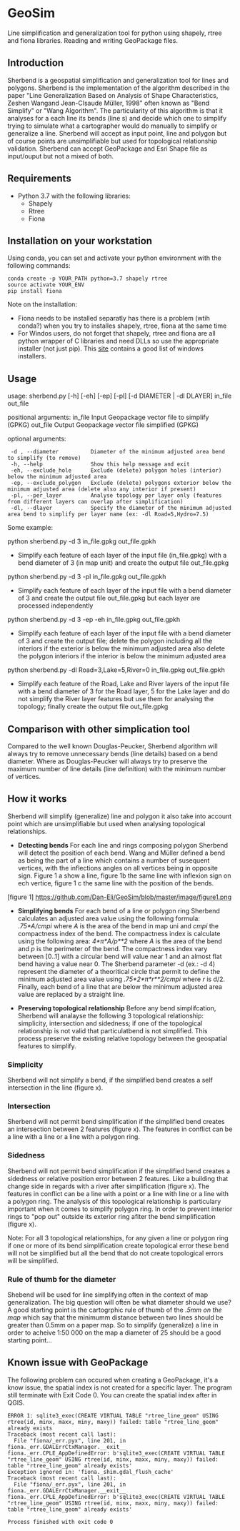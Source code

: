 # GeoSim
Line simplification and generalization tool for python using shapely, rtree and fiona libraries. Reading and writing GeoPackage files.

## Introduction

Sherbend is a geospatial simplification and generalization tool for lines and polygons.  Sherbend is the implementation of the algorithm described in the paper "Line Generalization Based on Analysis of Shape Characteristics, Zeshen Wangand Jean-Clsaude Müller, 1998" often known as "Bend Simplify" or "Wang Algorithm".  The particularity of this algorithm is that it analyses for a each line its bends (line s) and decide which one to simplify trying to simulate what a cartographer would do manually to simplify or generalize a line.  Sherbend will accept as input point, line and polygon but of course points are unsimplifiable but used for topological relationship validation. Sherbend can accept GeoPackage and Esri Shape file as input/ouput but not a mixed of both.

## Requirements  
- Python 3.7 with the following libraries:
    - Shapely
    - Rtree
    - Fiona

## Installation on your workstation
Using conda, you can set and activate your python environment with the following commands:   
```
conda create -p YOUR_PATH python=3.7 shapely rtree
source activate YOUR_ENV
pip install fiona
```
Note on the installation:
  - Fiona needs to be installed separatly has there is a problem (wtih conda?) when you try to installes shapely, rtree, fiona at the same time
  - For Windos users, do not forget that shapely, rtree and fiona are all python wrapper of C libraries and need DLLs so use the appropriate installer (not just pip). This [site](https://www.lfd.uci.edu/~gohlke/pythonlibs/) contains a good list of windows installers.

## Usage

usage: sherbend.py \[-h] \[-eh] \[-ep] \[-pl] \[-d DIAMETER | -dl DLAYER] in_file out_file

positional arguments:
  in_file               Input Geopackage vector file to simplify (GPKG)
  out_file              Output Geopackage vector file simplified (GPKG)

optional arguments:

     -d , --diameter          Diameter of the minimum adjusted area bend to simplify (to remove)     
     -h, --help               Show this help message and exit
     -eh, --exclude_hole      Exclude (delete) polygon holes (interior) below the minimum adjusted area
     -ep, --exclude_polygon   Exclude (delete) polygons exterior below the minimum adjusted area (delete also any interior if present)
     -pl, --per_layer         Analyse topology per layer only (features from different layers can overlap after simplification)
     -dl, --dlayer            Specify the diameter of the minimum adjusted area bend to simplify per layer name (ex: -dl Road=5,Hydro=7.5)
     
Some example:

python sherbend.py -d 3 in_file.gpkg out\_file.gpkh
   
   - Simplify each feature of each layer of the input file (in_file.gpkg) with a bend diameter of 3 (in map unit) and create the output file out_file.gpkg
   
python sherbend.py -d 3 -pl in\_file.gpkg out_file.gpkh
   
   - Simplify each feature of each layer of the input file with a bend diameter of 3 and create the output file out_file.gpkg but each layer are processed independently
   
python sherbend.py -d 3 -ep -eh in_file.gpkg out_file.gpkh

   - Simplify each feature of each layer of the input file with a bend diameter of 3 and create the output file; delete the polygon including all the interiors if the exterior is below the minimum adjusted area also delete the polygon interiors if the interior is below the minimum adjusted area
   
python sherbend.py -dl Road=3,Lake=5,River=0 in_file.gpkg out_file.gpkh

   - Simplify each feature of the Road, Lake and River layers of the input file with a bend diameter of 3 for the Road layer, 5 for the Lake layer  and do not simplify the River layer features but use them for analysing the topology; finally create the output file out_file.gpkg

## Comparison with other simplication tool

Compared to the well known Douglas-Peucker, Sherbend algorithm will always try to remove unnecessary bends (line details) based on a bend diameter.  Where as Douglas-Peucker will always try to preserve the maximum number of line details (line definition) with the minimum number of vertices. 

## How it works

Sherbend will simplify (generalize) line and polygon it also take into account point which are unsimplifiable but used when analysing topological relationships.

* __Detecting bends__
For each line and rings composing polygon Sherbend will detect the position of each bend.  Wang and Müller defined a bend as being the part of a line which contains a number of susequent vertices, with the inflections angles on all vertices being in opposite sign.
Figure 1 a show a line, figure 1b the same line with inflexion sign on ech vertice, figure 1 c the same line with the position of the bends.

[figure 1] https://github.com/Dan-Eli/GeoSim/blob/master/image/figure1.png

* __Simplifying bends__
For each bend of a line or polygon ring Sherbend calculates an adjusted area value using the following formula: *\.75\*A/cmpi* where *A* is the area of the bend in map uni and *cmpi* the compactness index of the bend.  The compactness index is calculate using the following area: *4\*π\*A/p\*\*2* where *A* is the area of the bend and *p* is the perimeter of the bend. The compactness index vary between \[0..1] with a circular bend will value near 1 and an almost flat bend having a value near 0.  The Sherbend parameter -d (ex.: -d 4) represent the diameter of a theoritical circle that permit to define the minimum adjusted area value using *\.75\*2\*π\*r\*\*2/cmpi* where *r* is d/2.  Finally, each bend of a line that are below the minimum adjusted area value are replaced by a straight line.

* __Preserving topological relationship__
Before any bend simplifcation, Sherbend will analayse the following 3 topological relationship: simplicity, intersection and sidedness; if one of the topological relationship is not valid that particulatbend is not simplified.  This process preserve the existing relative topology between the geospatial features to simplify.  

### Simplicity
Sherbend will not simplify a bend, if the simplified bend creates a self intersection in the line (figure x).  

### Intersection
Sherbend will not permit bend simplification if the simplified bend creates an intersection between 2 features (figure x).  The features in conflict can be a line with a line or a line with a polygon ring.

### Sidedness
Sherbend will not permit bend simplification if the simplified bend creates a sidedness or relative position error between 2 features. Like a building that change side in regards with a river after simplification (figure x).  The features in conflict can be a line with a point or a line with line or a line with a polygon ring.  The analysis of this topological relationship is particulary important when it comes to simplify polygon ring.  In order to prevent interior rings to "pop out" outside its exterior ring afiter the bend simplification (figure x).

Note: For all 3 topological relationships, for any given a line or polygon ring if one or more of its bend simplification create topological error these bend will not be simplified but all the bend that do not create topological errors will be simplified.


### Rule of thumb for the diameter
Shebend will be used for line simplifying often in the context of map generalization. The big question will often be what diameter should we use?  A good starting point is the cartogrphic rule of thumb of the *.5mm on the map* which say that the minimumm distance between two lines should be greater than 0.5mm on a paper map. So to simplify (generalize) a line in order to acheive 1:50 000 on the map a diameter of 25 should be a good starting point... 

## Known issue with GeoPackage

The following problem can occured when creating a GeoPackage, it's a know issue, the spatial index is not created for a specific layer.  The program still terminate with Exit Code 0.  You can create the spatial index after in QGIS.

```
ERROR 1: sqlite3_exec(CREATE VIRTUAL TABLE "rtree_line_geom" USING rtree(id, minx, maxx, miny, maxy)) failed: table "rtree_line_geom" already exists
Traceback (most recent call last):
  File "fiona/_err.pyx", line 201, in fiona._err.GDALErrCtxManager.__exit__
fiona._err.CPLE_AppDefinedError: b'sqlite3_exec(CREATE VIRTUAL TABLE "rtree_line_geom" USING rtree(id, minx, maxx, miny, maxy)) failed: table "rtree_line_geom" already exists'
Exception ignored in: 'fiona._shim.gdal_flush_cache'
Traceback (most recent call last):
  File "fiona/_err.pyx", line 201, in fiona._err.GDALErrCtxManager.__exit__
fiona._err.CPLE_AppDefinedError: b'sqlite3_exec(CREATE VIRTUAL TABLE "rtree_line_geom" USING rtree(id, minx, maxx, miny, maxy)) failed: table "rtree_line_geom" already exists'

Process finished with exit code 0
```

